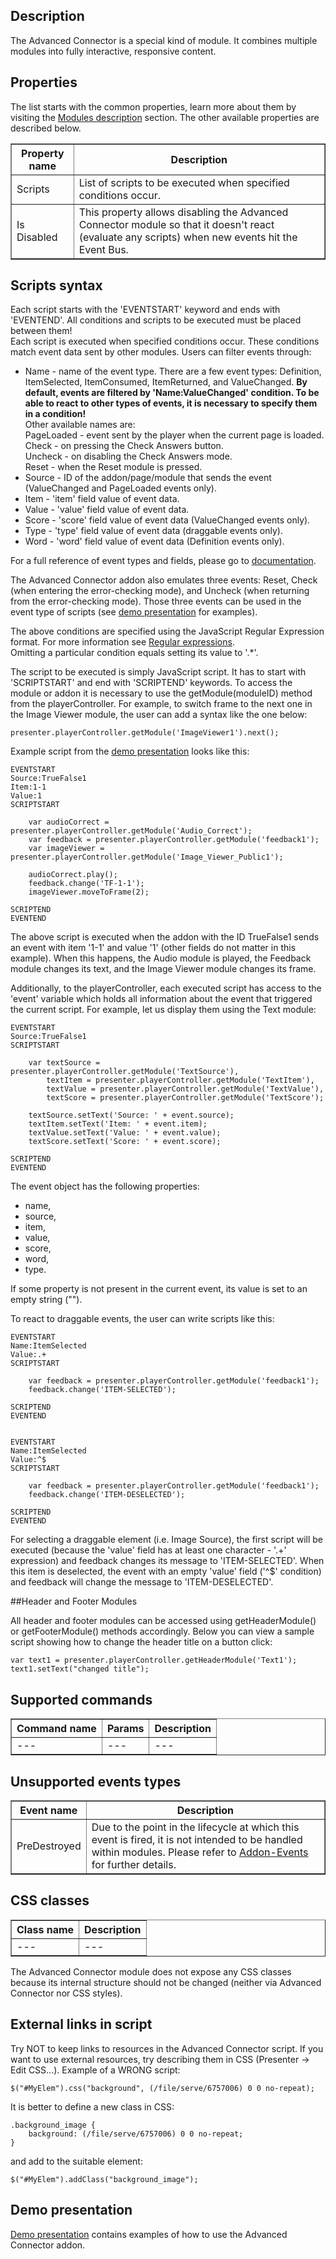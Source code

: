 ## Description
The Advanced Connector is a special kind of module. It combines multiple modules into fully interactive, responsive content.

## Properties

The list starts with the common properties, learn more about them by visiting the [Modules description](https://www.mauthor.com/doc/en/page/Modules-description) section. The other available properties are described below.

<table border='1'>
    <tr>
        <th>Property name</th>
        <th>Description</th>
    </tr>
    <tr>
        <td>Scripts</td>
        <td>List of scripts to be executed when specified conditions occur.</td>
    </tr>
    <tr>
        <td>Is Disabled</td>
        <td>This property allows disabling the Advanced Connector module so that it doesn't react (evaluate any scripts) when new events hit the Event Bus.
        </td> 
    </tr>
</table>


## Scripts syntax
Each script starts with the 'EVENTSTART' keyword and ends with 'EVENTEND'. All conditions and scripts to be executed must be placed between them!  
Each script is executed when specified conditions occur. These conditions match event data sent by other modules. Users can filter events through:

* Name - name of the event type. There are a few event types: Definition, ItemSelected, ItemConsumed, ItemReturned, and ValueChanged. **By default, events are filtered by 'Name:ValueChanged' condition. To be able to react to other types of events, it is necessary to specify them in a condition!**
<br/>Other available names are:
<br/>PageLoaded - event sent by the player when the current page is loaded.
<br/>Check - on pressing the Check Answers button.
<br/>Uncheck - on disabling the Check Answers mode.
<br/>Reset - when the Reset module is pressed.
* Source - ID of the addon/page/module that sends the event (ValueChanged and PageLoaded events only).
* Item - 'item' field value of event data.
* Value - 'value' field value of event data.
* Score - 'score' field value of event data (ValueChanged events only).
* Type - 'type' field value of event data (draggable events only).
* Word - 'word' field value of event data (Definition events only).

For a full reference of event types and fields, please go to [documentation](/doc/page/Addon-Events "Documentation").

The Advanced Connector addon also emulates three events: Reset, Check (when entering the error-checking mode), and Uncheck (when returning from the error-checking mode). Those three events can be used in the event type of scripts (see [demo presentation](/present/5743683201531904 "Demo presentation") for examples).

The above conditions are specified using the JavaScript Regular Expression format. For more information see [Regular expressions](https://developer.mozilla.org/en-US/docs/Web/JavaScript/Reference/Regular_expressions "Regular expressions").  
Omitting a particular condition equals setting its value to '.*'.

The script to be executed is simply JavaScript script. It has to start with 'SCRIPTSTART' and end with 'SCRIPTEND' keywords.
To access the module or addon it is necessary to use the getModule(moduleID) method from the playerController. For example, to switch frame to the next one in the Image Viewer module, the user can add a syntax like the one below:

    presenter.playerController.getModule('ImageViewer1').next();

Example script from the [demo presentation](/present/5743683201531904 "Demo presentation") looks like this:

    EVENTSTART
    Source:TrueFalse1
    Item:1-1
    Value:1
    SCRIPTSTART

		var audioCorrect = presenter.playerController.getModule('Audio_Correct');
		var feedback = presenter.playerController.getModule('feedback1');
		var imageViewer = presenter.playerController.getModule('Image_Viewer_Public1');

		audioCorrect.play();
		feedback.change('TF-1-1');
		imageViewer.moveToFrame(2);

    SCRIPTEND
    EVENTEND

The above script is executed when the addon with the ID TrueFalse1 sends an event with item '1-1' and value '1' (other fields do not matter in this example). When this happens, the Audio module is played, the Feedback module changes its text, and the Image Viewer module changes its frame.

Additionally, to the playerController, each executed script has access to the 'event' variable which holds all information about the event that triggered the current script. For example, let us display them using the Text module:

    EVENTSTART
    Source:TrueFalse1
    SCRIPTSTART

		var textSource = presenter.playerController.getModule('TextSource'),
			textItem = presenter.playerController.getModule('TextItem'),
			textValue = presenter.playerController.getModule('TextValue'),
			textScore = presenter.playerController.getModule('TextScore');

		textSource.setText('Source: ' + event.source);
		textItem.setText('Item: ' + event.item);
		textValue.setText('Value: ' + event.value);
		textScore.setText('Score: ' + event.score);

    SCRIPTEND
    EVENTEND
	
The event object has the following properties:

* name,
* source,
* item,
* value,
* score,
* word,
* type.

If some property is not present in the current event, its value is set to an empty string ("").

To react to draggable events, the user can write scripts like this:

    EVENTSTART
    Name:ItemSelected
    Value:.+
    SCRIPTSTART

        var feedback = presenter.playerController.getModule('feedback1');
        feedback.change('ITEM-SELECTED');

    SCRIPTEND
    EVENTEND


    EVENTSTART
    Name:ItemSelected
    Value:^$
    SCRIPTSTART

        var feedback = presenter.playerController.getModule('feedback1');
        feedback.change('ITEM-DESELECTED');

    SCRIPTEND
    EVENTEND

For selecting a draggable element (i.e. Image Source), the first script will be executed (because the 'value' field has at least one character - '.+' expression) and feedback changes its message to 'ITEM-SELECTED'. When this item is deselected, the event with an empty 'value' field ('^$' condition) and feedback will change the message to 'ITEM-DESELECTED'.

##Header and Footer Modules

All header and footer modules can be accessed using getHeaderModule() or getFooterModule() methods accordingly. Below you can view a sample script showing how to change the header title on a button click:

    var text1 = presenter.playerController.getHeaderModule('Text1');    
    text1.setText("changed title");

## Supported commands

<table border='1'>
    <tr>
        <th>Command name</th>
        <th>Params</th>
        <th>Description</th>
    </tr>
    <tr>
        <td>---</td>
        <td>---</td>
        <td>---</td>
    </tr>
</table>

## Unsupported events types

<table border='1'>
    <tr>
        <th>Event name</th>
        <th>Description</th>
    </tr>
    <tr>
        <td>PreDestroyed</td>
        <td>Due to the point in the lifecycle at which this event is fired, it is not intended to be handled within modules. Please refer to <a href="/doc/en/page/Addon-Events" target="_blank" rel="noopener noreferrer">Addon-Events</a> for further details.</td>
    </tr>
</table>


## CSS classes

<table border='1'>
    <tr>
        <th>Class name</th>
        <th>Description</th>
    </tr>
    <tr>
        <td>---</td>
        <td>---</td>
    </tr>
</table>

The Advanced Connector module does not expose any CSS classes because its internal structure should not be changed (neither via Advanced Connector nor CSS styles).

## External links in script

Try NOT to keep links to resources in the Advanced Connector script. If you want to use external resources, try describing them in CSS (Presenter -> Edit CSS...). Example of a WRONG script:

    $("#MyElem").css("background", (/file/serve/6757006) 0 0 no-repeat);

It is better to define a new class in CSS:

    .background_image {
        background: (/file/serve/6757006) 0 0 no-repeat;
    }

and add to the suitable element:

    $("#MyElem").addClass("background_image");

## Demo presentation

[Demo presentation](/embed/2419014 "Demo presentation") contains examples of how to use the Advanced Connector addon.                      